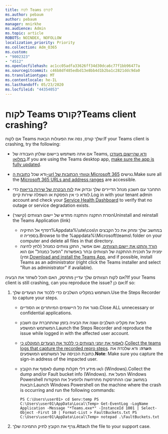 ```yaml
---
title: לקוח Teams קורס?
ms.author: pebaum
author: pebaum
manager: mnirkhe
ms.audience: Admin
ms.topic: article
ROBOTS: NOINDEX, NOFOLLOW
localization_priority: Priority
ms.collection: Adm_O365
ms.custom:
- "9002323"
- "4512"
ms.openlocfilehash: ac1cc05adfa33626ff34d30dca6c77f1bb96477a
ms.sourcegitcommit: c46b8df485edbd13e8bb4d1b2ba1c2821ddc9da0
ms.translationtype: MT
ms.contentlocale: he-IL
ms.lasthandoff: 05/23/2020
ms.locfileid: "44354053"
---
```

# <a name="teams-client-crashing"></a><span data-ttu-id="27c4e-102">לקוח Teams קורס?</span><span class="sxs-lookup"><span data-stu-id="27c4e-102">Teams client crashing?</span></span>

<span data-ttu-id="27c4e-103">אם לקוח Teams שלך קורס, נסה את הפעולות הבאות:</span><span class="sxs-lookup"><span data-stu-id="27c4e-103">If your Teams client is crashing, try the following:</span></span>

- <span data-ttu-id="27c4e-104">אם אתה משתמש ביישום שולחן העבודה של Teams, [ודא שהיישום מעודכן במלואו](https://support.office.com/article/Update-Microsoft-Teams-535a8e4b-45f0-4f6c-8b3d-91bca7a51db1).</span><span class="sxs-lookup"><span data-stu-id="27c4e-104">If you are using the Teams desktop app, [make sure the app is fully updated](https://support.office.com/article/Update-Microsoft-Teams-535a8e4b-45f0-4f6c-8b3d-91bca7a51db1).</span></span>

- <span data-ttu-id="27c4e-105">ודא שכל [כתובות ה-url וטווחי הכתובות של Microsoft 365](https://docs.microsoft.com/microsoftteams/connectivity-issues) נגישים.</span><span class="sxs-lookup"><span data-stu-id="27c4e-105">Make sure all the [Microsoft 365 URLs and address ranges](https://docs.microsoft.com/microsoftteams/connectivity-issues) are accessible.</span></span>

- <span data-ttu-id="27c4e-106">התחבר עם חשבון מנהל הדיירים שלך ובדוק את [לוח הבקרה של שירות בריאות](https://docs.microsoft.com/office365/enterprise/view-service-health) כדי לוודא כי אין הפסקת או השפלה שירות קיים.</span><span class="sxs-lookup"><span data-stu-id="27c4e-106">Log in with your tenant admin account and check your [Service Health Dashboard](https://docs.microsoft.com/office365/enterprise/view-service-health) to verify that no outage or service degradation exists.</span></span>

- <span data-ttu-id="27c4e-107">הסרת התקנה והתקנה מחדש של יישום הצוותים (קישור)</span><span class="sxs-lookup"><span data-stu-id="27c4e-107">Uninstall and reinstall the Teams Application (link)</span></span>
    - <span data-ttu-id="27c4e-108">דפדף אל התיקיה%Appdata%\ute\cos\n במחשב שלך ומחק את כל הקבצים בספריה זו.</span><span class="sxs-lookup"><span data-stu-id="27c4e-108">Browse to the %appdata%\Microsoft\teams\ folder on your computer and delete all files in that directory.</span></span>
    - <span data-ttu-id="27c4e-109">[הורד והתקן את יישום הצוותים](https://www.microsoft.com/microsoft-365/microsoft-teams/group-chat-software#office-DesktopAppDownload-ofoushy), ואם אפשר, התקן צוותים כמנהל (לחץ לחיצה ימנית על תוכנית ההתקנה של הצוותים ובחר באפשרות "הפעל כמנהל" אם הוא זמין).</span><span class="sxs-lookup"><span data-stu-id="27c4e-109">[Download and install the Teams App](https://www.microsoft.com/microsoft-365/microsoft-teams/group-chat-software#office-DesktopAppDownload-ofoushy), and if possible, install Teams as an administrator (right click the Teams installer and select "Run as administrator" if available).</span></span>

<span data-ttu-id="27c4e-110">אם לקוח הצוותים שלך עדיין מתרסק, האם תוכל לשחזר את הבעיה?</span><span class="sxs-lookup"><span data-stu-id="27c4e-110">If your Teams client is still crashing, can you reproduce the issue?</span></span> <span data-ttu-id="27c4e-111">אם כן:</span><span class="sxs-lookup"><span data-stu-id="27c4e-111">If so:</span></span>

1. <span data-ttu-id="27c4e-112">השתמש במקליט השלבים כדי ללכוד את הצעדים שלך.</span><span class="sxs-lookup"><span data-stu-id="27c4e-112">Use the Steps Recorder to capture your steps.</span></span>
    - <span data-ttu-id="27c4e-113">סגור את כל היישומים המיותרים או הסודיים.</span><span class="sxs-lookup"><span data-stu-id="27c4e-113">Close ALL unnecessary or confidential applications.</span></span>
    - <span data-ttu-id="27c4e-114">הפעל את מקליט השלבים ושנה את הבעיה בזמן שהתחברת עם חשבון המשתמש המושפע.</span><span class="sxs-lookup"><span data-stu-id="27c4e-114">Launch the Steps Recorder and reproduce the issue while logged in with the affected user account.</span></span>
    - <span data-ttu-id="27c4e-115">[לאסוף את יומני הצוותים כי ללכוד את הצעדים המוקלט כי](https://docs.microsoft.com/microsoftteams/log-files).</span><span class="sxs-lookup"><span data-stu-id="27c4e-115">[Collect the teams logs that capture the recorded repro steps](https://docs.microsoft.com/microsoftteams/log-files).</span></span> <span data-ttu-id="27c4e-116">**הערה**: ודא שלכדת את כתובת הכניסה של המשתמש המושפעים.</span><span class="sxs-lookup"><span data-stu-id="27c4e-116">**Note**: Make sure you capture the sign-in address of the impacted user.</span></span>
    - <span data-ttu-id="27c4e-117">לאסוף את הקובץ dump ו/או מידע דלי תקלות (Windows).</span><span class="sxs-lookup"><span data-stu-id="27c4e-117">Collect the dump and/or Fault bucket info (Windows).</span></span> <span data-ttu-id="27c4e-118">הפעל את Windows Powershell במחשב שבו ההתרסקות מתרחשת ולהפעיל את הפקודות הבאות:</span><span class="sxs-lookup"><span data-stu-id="27c4e-118">Launch Windows Powershell on the machine where the crash is occurring and run the following commands:</span></span>

        `
        PS C:\Users\user01> cd $env:temp
        PS C:\Users\user01\AppData\Local\Temp> Get-EventLog -LogName Application -Message "*Teams.exe*" -InstanceId 1001 | Select-Object -First 10 | Format-List > FaultBuckets.txt
        PS C:\Users\user01\AppData\Local\Temp> notepad .\FaultBuckets.txt
        `
    
2. <span data-ttu-id="27c4e-119">צרף את הקובץ לתיק התמיכה שלך.</span><span class="sxs-lookup"><span data-stu-id="27c4e-119">Attach the file to your support case.</span></span>
